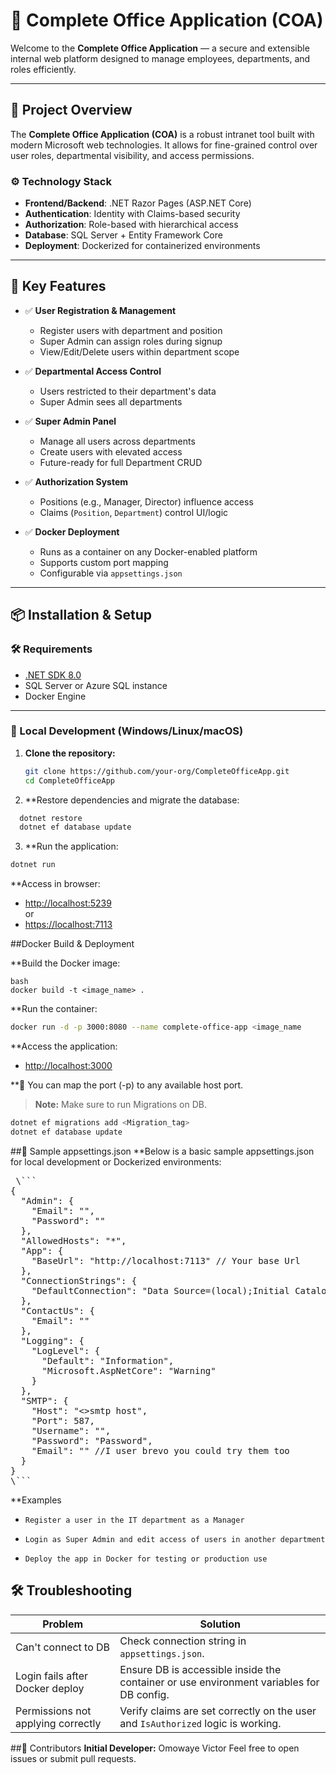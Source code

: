 # 🏢 Complete Office Application (COA)

Welcome to the **Complete Office Application** — a secure and extensible internal web platform designed to manage employees, departments, and roles efficiently.

---

## 🚀 Project Overview

The **Complete Office Application (COA)** is a robust intranet tool built with modern Microsoft web technologies. It allows for fine-grained control over user roles, departmental visibility, and access permissions.

### ⚙️ Technology Stack

- **Frontend/Backend**: .NET Razor Pages (ASP.NET Core)
- **Authentication**: Identity with Claims-based security
- **Authorization**: Role-based with hierarchical access
- **Database**: SQL Server + Entity Framework Core
- **Deployment**: Dockerized for containerized environments

---

## 🎯 Key Features

- ✅ **User Registration & Management**
  - Register users with department and position
  - Super Admin can assign roles during signup
  - View/Edit/Delete users within department scope

- ✅ **Departmental Access Control**
  - Users restricted to their department's data
  - Super Admin sees all departments

- ✅ **Super Admin Panel**
  - Manage all users across departments
  - Create users with elevated access
  - Future-ready for full Department CRUD

- ✅ **Authorization System**
  - Positions (e.g., Manager, Director) influence access
  - Claims (`Position`, `Department`) control UI/logic

- ✅ **Docker Deployment**
  - Runs as a container on any Docker-enabled platform
  - Supports custom port mapping
  - Configurable via `appsettings.json`

---

## 📦 Installation & Setup

### 🛠 Requirements

- [.NET SDK 8.0](https://dotnet.microsoft.com/download)
- SQL Server or Azure SQL instance
- Docker Engine

---

### 🔧 Local Development (Windows/Linux/macOS)

1. **Clone the repository:**

   ```bash
   git clone https://github.com/your-org/CompleteOfficeApp.git
   cd CompleteOfficeApp
   
2. **Restore dependencies and migrate the database:

```bash
  dotnet restore
  dotnet ef database update
```
3. **Run the application:
```bash
dotnet run
```
**Access in browser:

 - [http://localhost:5239](http://localhost:5239)  
or
- [https://localhost:7113](https://localhost:7113)

##Docker Build & Deployment

**Build the Docker image:
```
bash
docker build -t <image_name> .
```
**Run the container:
```bash
docker run -d -p 3000:8080 --name complete-office-app <image_name
```
**Access the application:

- [http://localhost:3000](http://localhost:3000)

**📌 You can map the port (-p) to any available host port.

> **Note:** Make sure to run Migrations on DB.
 ```bash
dotnet ef migrations add <Migration_tag>
dotnet ef database update
```

##🔧 Sample appsettings.json
**Below is a basic sample appsettings.json for local development or Dockerized environments:
<pre lang="markdown"> \```
{
  "Admin": {
    "Email": "<Admin Email>",
    "Password": "<Password>"
  },
  "AllowedHosts": "*",
  "App": {
    "BaseUrl": "http://localhost:7113" // Your base Url
  },
  "ConnectionStrings": {
    "DefaultConnection": "Data Source=(local);Initial Catalog=OfficeWebApp;Integrated Security=True;Trust Server Certificate=True;" //Edit as you feel.
  },
  "ContactUs": {
    "Email": "<Contact us mail>"
  },
  "Logging": {
    "LogLevel": {
      "Default": "Information",
      "Microsoft.AspNetCore": "Warning"
    }
  },
  "SMTP": {
    "Host": "<>smtp host",
    "Port": 587,
    "Username": "<user name or email>",
    "Password": "Password",
    "Email": "<relay email>" //I user brevo you could try them too
  }
}
\``` </pre>

**Examples
- `Register a user in the IT department as a Manager`

- `Login as Super Admin and edit access of users in another department`

- `Deploy the app in Docker for testing or production use`

## 🛠️ Troubleshooting

| Problem                             | Solution                                                                 |
|-------------------------------------|--------------------------------------------------------------------------|
| Can't connect to DB                 | Check connection string in `appsettings.json`.                           |
| Login fails after Docker deploy     | Ensure DB is accessible inside the container or use environment variables for DB config. |
| Permissions not applying correctly  | Verify claims are set correctly on the user and `IsAuthorized` logic is working. |

##🤝 Contributors
**Initial Developer:** Omowaye Victor
Feel free to open issues or submit pull requests.
